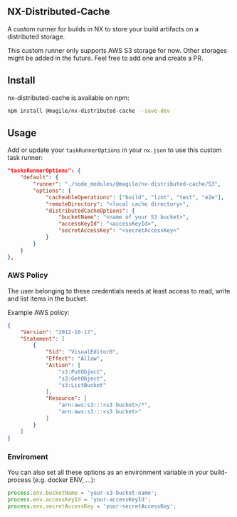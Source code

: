 ## NX-Distributed-Cache

A custom runner for builds in NX to store your build artifacts on a distributed storage.

This custom runner only supports AWS S3 storage for now. Other storages might be added in the future. Feel free to add one and
create a PR.

## Install

nx-distributed-cache is available on npm:

```sh
npm install @magile/nx-distributed-cache --save-dev
```

## Usage

Add or update your `taskRunnerOptions` in your `nx.json` to use this custom task runner:

```json
"tasksRunnerOptions": {
    "default": {
        "runner": "./node_modules/@magile/nx-distributed-cache/S3",
        "options": {
            "cacheableOperations": ["build", "lint", "test", "e2e"],
            "remoteDirectory": "<local cache directory>",
            "distributedCacheOptions": {
                "bucketName": "<name of your S3 bucket>",
                "accessKeyId": "<accessKeyId>",
                "secretAccessKey": "<secretAccessKey>"
            }
        }
    }
},
```

### AWS Policy
The user belonging to these credentials needs at least access to read, write and list items in the bucket.

Example AWS policy:
```json
{
    "Version": "2012-10-17",
    "Statement": [
        {
            "Sid": "VisualEditor0",
            "Effect": "Allow",
            "Action": [
                "s3:PutObject",
                "s3:GetObject",
                "s3:ListBucket"
            ],
            "Resource": [
                "arn:aws:s3:::<s3 bucket>/*",
                "arn:aws:s3:::<s3 bucket>"
            ]
        }
    ]
}
```
### Enviroment 
You can also set all these options as an environment variable in your build-process (e.g. docker ENV, ...):

```js
process.env.bucketName = 'your-s3-bucket-name';
process.env.accessKeyId = 'your-accessKeyId';
process.env.secretAccessKey = 'your-secretAccessKey';
```


